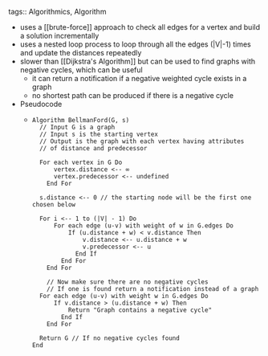 tags:: Algorithmics, Algorithm

- uses a [[brute-force]] approach to check all edges for a vertex and build a solution incrementally
- uses a nested loop process to loop through all the edges (|V|-1) times and update the distances repeatedly
- slower than [[Dijkstra's Algorithm]] but can be used to find graphs with negative cycles, which can be useful
	- it can return a notification if a negative weighted cycle exists in a graph
	- no shortest path can be produced if there is a negative cycle
- Pseudocode
	- ```
	  Algorithm BellmanFord(G, s)
	  	// Input G is a graph
	  	// Input s is the starting vertex
	  	// Output is the graph with each vertex having attributes
	  	// of distance and predecessor
	  	
	  	For each vertex in G Do
	  		vertex.distance <-- ∞
	  		vertex.predecessor <-- undefined
	      End For
	  	
	  	s.distance <-- 0 // the starting node will be the first one chosen below
	  	
	  	For i <-- 1 to (|V| - 1) Do
	  		For each edge (u-v) with weight of w in G.edges Do
	  			If (u.distance + w) < v.distance Then
	  				v.distance <-- u.distance + w
	  				v.predecessor <-- u
	              End If
	          End For
	      End For
	      
	      // Now make sure there are no negative cycles
	      // If one is found return a notification instead of a graph
	  	For each edge (u-v) with weight w in G.edges Do
	  		If v.distance > (u.distance + w) Then
	  			Return "Graph contains a negative cycle"
	          End If
	      End For
	      
	  	Return G // If no negative cycles found
	  End
	  ```